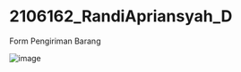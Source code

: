 # 2106162_RandiApriansyah_D
Form Pengiriman Barang

![image](https://github.com/Randyapr/2106162_RandiApriansyah_D/assets/109884556/6e7e31e2-1df9-4f3d-b6ba-3360f42ba290)
